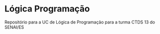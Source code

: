 # Lógica Programação
Repositório para a UC de Lógica de Programação para a turma CTDS 13 do SENAI/ES
